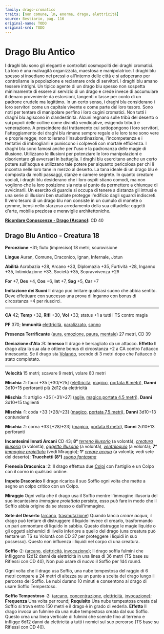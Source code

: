 ```yaml
---
family: drago-cromatico
traits: [non comune, lm, enorme, drago, elettricità]
source: Bestiario, pag. 116
original-name: TODO
original-srd: TODO
---
```


# Drago Blu Antico

I draghi blu sono gli eleganti e controllati cosmopoliti dei draghi cromatici.
La loro è una malvagità organizzata, maestosa e manipolatrice. I draghi blu
spesso si insediano nei pressi o all'interno delle città e si adoperano per
controllarne la popolazione e reclamare orde di servitori. I draghi blu amano
tessere intrighi. Un tipico agente di un drago blu spesso non sospetta
minimamente di essere al servizio di un drago e crede invece di accumulare il
denaro proveniente da estorsioni, tangenti o tasse per conto di un padrone
crudele ma legittimo. In un certo senso, i draghi blu considerano i loro
servitori come un capitale vivente e come parte del loro tesoro. Sono noti per
tentare di manipolare perfino i loro cugini cromatici. Non tutti i draghi blu
agiscono in clandestinità. Alcuni regnano sulle tribù del deserto o sui popoli
delle colline come divinità vendicative, esigendo tributi e venerazione. A
prescindere dal trattamento cui sottopongono i loro servitori, l'atteggiamento
dei draghi blu rimane sempre regale e le loro tane sono vere e proprie regge;
non tollerano l'insubordinazione, l'incompetenza e i tentativi di imbrogliarli e
puniscono i colpevoli con mortale efficienza. I draghi blu sono famosi anche per
l'uso e la padronanza delle magie di illusione. Utilizzano le illusioni per
potenziare le loro manipolazioni e disorientare gli avversari in battaglia. I
draghi blu esercitano anche un certo potere sull'acqua e utilizzano tale potere
per alquanto pericolosa per chi li incontra nelle loro tane in mezzo al deserto.
La tana ideale di un drago blu è composta da molti passaggi, stanze e camere
segrete. In quanto creature sociali, i draghi blu desiderano che i loro ospiti
stiano comodi, ma non vogliono che la loro posizione sia nota al punto da
permettere a chiunque di avvicinarli. Un esercito di guardie si occupa di tenere
a distanza gli intrusi e una serie di illusioni ben studiate protegge l'edificio
dagli sguardi indiscreti. Il vero tesoro di un drago blu non consiste in un
cumulo di monete o gemme, bensì nello sfarzoso arredamento della sua cittadella:
oggetti d'arte, mobilia preziosa e meraviglie architettoniche.

**[Ricordare Conoscenze - Drago (Arcano)](/azioni/abilita/ricordare-conoscenze)**:
CD 40

## Drago Blu Antico - Creatura 18

**Percezione** +31; fiuto (impreciso) 18 metri, scurovisione

**Lingue** Auran, Comune, Draconico, Ignan, Infernale, Jotun

**Abilità** Acrobazia +28, Arcano +33, Diplomazia +35, Furtività +28, Inganno
+35, Intimidazione +33, Società +35, Sopravvivenza +29

**For** +7, **Des** +4, **Cos** +6, **Int** +7, **Sag** +5, **Car** +7

**Imitazione dei Suoni** Il drago può imitare qualsiasi suono che abbia sentito.
Deve effettuare con successo una prova di Inganno con bonus di circostanza +4
per riuscirci.

---

**CA** 42; **Temp** +32, **Rifl** +30, **Vol** +33; status +1 a tutti i TS
contro magia

**PF** 370; **Immunità** [elettricità](/tratti/elettricita),
[paralizzato](/condizioni/paralizzato), [sonno](/tratti/sonno)

**Presenza Terrificante** ([aura](/tratti/aura), [emozione](/tratti/emozione),
[paura](/tratti/paura), [mentale](/tratti/mentale)) 27 metri, CD 39

**Deviazione d'Ala** :R: **Innesco** Il drago è bersagliato da un attacco.
**Effetto** Il drago alza la sua ala e ottiene bonus di circostanza +2 a CA
contro l'attacco innescante. Se il drago sta [Volando](/azioni/base/volare),
scende di 3 metri dopo che l'attacco è stato completato.

---

**Velocità** 15 metri; scavare 9 metri, volare 60 metri

**Mischia** :1: fauci +35 \[+30/+25] ([elettricità](/tratti/elettricita),
[magico](/tratti/magico), [portata 6 metri](/tratti/portata)), **Danni** 3d10+15
perforanti più 2d12 da elettricità

**Mischia** :1: artiglio +35 \[+31/+27] ([agile](/tratti/agile),
[magico](/tratti/magico),[portata 4,5 metri](/tratti/portata)), **Danni**
3d10+15 taglienti

**Mischia** :1: coda +33 \[+28/+23] ([magico](/tratti/magico),
[portata 7,5 metri](/tratti/portata)), **Danni** 3d10+13 contundenti

**Mischia** :1: corna +33 \[+28/+23] ([magico](/tratti/magico),
[portata 6 metri](/tratti/portata)), **Danni** 2d10+13 perforanti

**Incantesimi Innati Arcani** CD 43; **8°**
_[terreno illusorio](/incantesimi/terreno-illusorio)_ (a volontà),
_[creatura illusoria](/incantesimi/creatura-illusoria)_ (a volontà),
_[oggetto illusorio](/incantesimi/oggetto-illusorio)_ (a volontà),
_[ventriloquio](/incantesimi/ventriloquio)_ (a volontà); **7°**
_[immagine proiettata](/incantesimi/immagine-proiettata)_ (vedi Miraggio);
**1°** _[creare acqua](/incantesimi/creare-acqua)_ (a volontà; vedi sete del
deserto); **Trucchetti (8°)** _[suono fantasma](/incantesimi/suono-fantasma)_

**Frenesia Draconica** :2: Il drago effettua due [Colpi](/azioni/base/colpire)
con l'artiglio e un Colpo con il corno in qualsiasi ordine.

**Impeto Draconico** Il drago ricarica il suo Soffio ogni volta che mette a
segno un colpo critico con un Colpo.

**Miraggio** Ogni volta che il drago usa il Soffio mentre l'immagine illusoria
del suo incantesimo _immagine proiettata_ persiste, esso può fare in modo che il
Soffio abbia origine da se stesso o dall'immagine.

**Sete del Deserto** ([arcano](/tratti/arcano),
[trasmutazione](/tratti/trasmutazione)) Quando lancia _creare acqua_, il drago
può tentare di distruggere il liquido invece di crearlo, trasformando un pari
ammontare di liquido in sabbia. Questo distrugge le magie liquide o gli oggetti
alchemici di livello inferiore a quello del drago (una creatura può tentare un
TS su Volontà con CD 37 per proteggere i liquidi in suo possesso). Questo non
influenza i liquidi nel corpo di una creatura.

**Soffio** :2: ([arcano](/tratti/arcano), [elettricità](/tratti/elettricita),
[invocazione](/tratti/invocazione)); Il drago soffia fulmini che infliggono
12d12 danni da elettricità in una linea di 36 metri (TS base su Riflessi con CD
40), Non può usare di nuovo il Soffio per 1d4 round.

Ogni volta che il drago usa Soffio, una nube tempestosa del raggio di 6 metri
compare a 24 metri di altezza su un punto a scelta del drago lungo il percorso
del Soffio. Le nubi durano 10 minuti e consentono al drago di usare Soffio
Tempestoso.

**Soffio Tempestoso** :2: ([arcano](/tratti/arcano),
[concentrazione](/tratti/concentrazione), [elettricità](/tratti/elettricita),
[invocazione](/tratti/invocazione)); **Frequenza** Una volta per round;
**Requisito** Una nube tempestosa creata dal Soffio si trova entro 150 metri e
il drago è in grado di vederla. **Effetto** Il drago invoca un fulmine da una
nube tempestosa creata dal suo Soffio. Questo crea una linea verticale di
fulmini che scende fino al terreno e infligge 6d12 danni da elettricità a tutti
i nemici sul suo percorso (TS base su Riflessi con CD 40).
